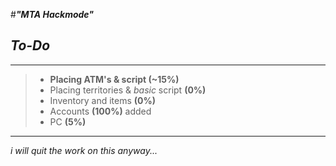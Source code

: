 #***"MTA Hackmode"***


*To-Do*
-
___

> - **Placing ATM's & script (~15%)**
> - Placing territories & *basic* script **(0%)**
> - Inventory and items **(0%)**
> - Accounts **(100%)** added
> - PC **(5%)**

***
*i will quit the work on this anyway...*

